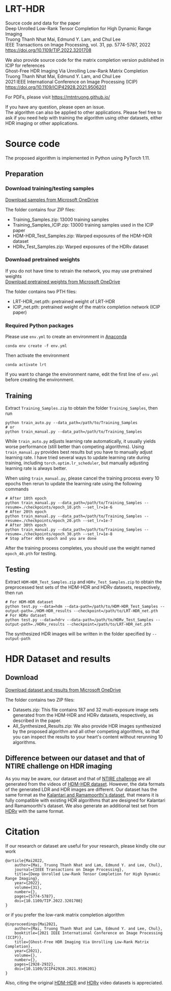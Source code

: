 # LRT-HDR
Source code and data for the paper  
Deep Unrolled Low-Rank Tensor Completion for High Dynamic Range Imaging  
Truong Thanh Nhat Mai, Edmund Y. Lam, and Chul Lee  
IEEE Transactions on Image Processing, vol. 31, pp. 5774-5787, 2022  
https://doi.org/10.1109/TIP.2022.3201708

We also provide source code for the matrix completion version published in ICIP for references  
Ghost-Free HDR Imaging Via Unrolling Low-Rank Matrix Completion  
Truong Thanh Nhat Mai, Edmund Y. Lam, and Chul Lee  
2021 IEEE International Conference on Image Processing (ICIP)  
https://doi.org/10.1109/ICIP42928.2021.9506201

For PDFs, please visit https://mtntruong.github.io/

If you have any question, please open an issue.  
The algorithm can also be applied to other applications. Please feel free to ask if you need help with training the algorithm using other datasets, either HDR imaging or other applications.

# Source code
The proposed algorithm is implemented in Python using PyTorch 1.11.  

## Preparation
### Download training/testing samples
[Download samples from Microsoft OneDrive](https://dguackr-my.sharepoint.com/:f:/g/personal/mtntruong_dgu_ac_kr/Eo87pbMBtLZHt03HZmJ0yIwB_VJ6X5ruXOKSNBgS-0tw-A)

The folder contains four ZIP files:
- Training_Samples.zip: 13000 training samples
- Training_Samples_ICIP.zip: 13000 training samples used in the ICIP paper
- HDM-HDR_Test_Samples.zip: Warped exposures of the HDM-HDR dataset
- HDRv_Test_Samples.zip: Warped exposures of the HDRv dataset

### Download pretrained weights
If you do not have time to retrain the network, you may use pretrained weights  
[Download pretrained weights from Microsoft OneDrive](https://dguackr-my.sharepoint.com/:f:/g/personal/mtntruong_dgu_ac_kr/EkFXsyWaoJVIttajp9CpxQ8Bg8j4iz7buSyObidTcZjtmw)

The folder contains two PTH files:
- LRT-HDR_net.pth: pretrained weight of LRT-HDR
- ICIP_net.pth: pretrained weight of the matrix completion network (ICIP paper)

### Required Python packages
Please use `env.yml` to create an environment in [Anaconda](https://www.anaconda.com)
```
conda env create -f env.yml
```
Then activate the environment
```
conda activate lrt
```
If you want to change the environment name, edit the first line of `env.yml` before creating the environment.

## Training
Extract `Training_Samples.zip` to obtain the folder `Training_Samples`, then run
```
python train_auto.py --data_path=/path/to/Training_Samples
# or
python train_manual.py --data_path=/path/to/Training_Samples
```
While `train_auto.py` adjusts learning rate automatically, it usually yields worse performance (still better than competing algorithms). Using `train_manual.py` provides best results but you have to manually adjust learning rate. I have tried several ways to update learning rate during training, including `torch.optim.lr_scheduler`, but manually adjusting learning rate is always better.

When using `train_manual.py`, please cancel the training process every 10 epochs then rerun to update the learning rate using the following commands
```
# After 10th epoch
python train_manual.py --data_path=/path/to/Training_Samples --resume=./checkpoints/epoch_10.pth --set_lr=1e-6
# After 20th epoch
python train_manual.py --data_path=/path/to/Training_Samples --resume=./checkpoints/epoch_20.pth --set_lr=1e-7
# After 30th epoch
python train_manual.py --data_path=/path/to/Training_Samples --resume=./checkpoints/epoch_30.pth --set_lr=1e-8
# Stop after 40th epoch and you are done
```
After the training process completes, you should use the weight named `epoch_40.pth` for testing.

## Testing
Extract `HDM-HDR_Test_Samples.zip` and `HDRv_Test_Samples.zip` to obtain the preprocessed test sets of the HDM-HDR and HDRv datasets, respectively, then run
```
# For HDM-HDR dataset
python test.py --data=hdm --data-path=/path/to/HDM-HDR_Test_Samples --output-path=./HDM-HDR_results --checkpoint=/path/to/LRT-HDR_net.pth
# For HDRv dataset
python test.py --data=hdrv --data-path=/path/to/HDRv_Test_Samples --output-path=./HDRv_results --checkpoint=/path/to/LRT-HDR_net.pth
```
The synthesized HDR images will be written in the folder specified by `--output-path`

# HDR Dataset and results
## Download
[Download dataset and results from Microsoft OneDrive](https://dguackr-my.sharepoint.com/:f:/g/personal/mtntruong_dgu_ac_kr/EmgWtrTX6nNMmNmWaZHX0EQBEcPAg2wvZJluOsneVNdOfg)

The folder contains two ZIP files:
- Datasets.zip: This file contains 187 and 32 multi-exposure image sets generated from the HDM-HDR and HDRv datasets, respectively, as described in the paper.
- All_Synthesized_Results.zip: We also provide HDR images synthesized by the proposed algorithm and all other competing algorithms, so that you can inspect the results to your heart's content without rerunning 10 algorithms.

## Difference between our dataset and that of NTIRE challenge on HDR imaging
As you may be aware, our dataset and that of [NTIRE challenge](https://doi.org/10.1109/CVPRW53098.2021.00078) are all generated from the videos of [HDM-HDR dataset](https://doi.org/10.1117/12.2040003). However, the data formats of the generated LDR and HDR images are different. Our dataset has the same format as the [Kalantari and Ramamoorthi's dataset](https://doi.org/10.1145/3072959.3073609), that means it is fully compatible with existing HDR algorithms that are designed for Kalantari and Ramamoorthi's dataset. We also generate an additional test set from [HDRv](https://doi.org/10.1016/j.image.2013.08.018) with the same format.

# Citation
If our research or dataset are useful for your research, please kindly cite our work
```
@article{Mai2022,
    author={Mai, Truong Thanh Nhat and Lam, Edmund Y. and Lee, Chul},
    journal={IEEE Transactions on Image Processing}, 
    title={Deep Unrolled Low-Rank Tensor Completion for High Dynamic Range Imaging}, 
    year={2022},
    volume={31},
    number={},
    pages={5774-5787},
    doi={10.1109/TIP.2022.3201708}
}
```
or if you prefer the low-rank matrix completion algorithm
```
@inproceedings{Mai2021,
    author={Mai, Truong Thanh Nhat and Lam, Edmund Y. and Lee, Chul},
    booktitle={2021 IEEE International Conference on Image Processing (ICIP)},
    title={Ghost-Free HDR Imaging Via Unrolling Low-Rank Matrix Completion},
    year={2021},
    volume={},
    number={},
    pages={2928-2932},
    doi={10.1109/ICIP42928.2021.9506201}
}
```
Also, citing the original [HDM-HDR](https://doi.org/10.1117/12.2040003) and [HDRv](https://doi.org/10.1016/j.image.2013.08.018) video datasets is appreciated.
